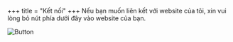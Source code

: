 +++
title = "Kết nối"
+++
Nếu bạn muốn liên kết với website của tôi, xin vui lòng bỏ nút phía dưới đây vào website của bạn.

![Button](/images/webring.png)